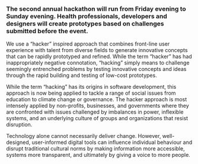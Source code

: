 ### The second annual hackathon will run from Friday evening to Sunday evening. Health professionals, developers and designers will create prototypes based on challenges submitted before the event.

We use a “hacker” inspired approach that combines front-line user experience with talent from diverse fields to generate innovative concepts that can be rapidly prototyped and refined. While the term “hacker” has had inappropriately negative connotation, “hacking” simply means to challenge seemingly entrenched problems by testing innovative concepts and ideas through the rapid building and testing of low-cost prototypes.

While the term “hacking” has its origins in software development, this approach is now being applied to tackle a range of social issues from education to climate change or governance. The hacker approach is most intensely applied by non-profits, businesses, and governments where they are confronted with issues challenged by imbalances in power, inflexible systems, and an underlying culture of groups and organizations that resist disruption.

Technology alone cannot necessarily deliver change. However, well-designed, user-informed digital tools can influence individual behaviour and disrupt traditional cultural norms by making information more accessible, systems more transparent, and ultimately by giving a voice to more people.
